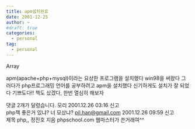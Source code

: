 ```yaml
---
title: apm설치완료
date: 2001-12-25
author: ~
#draft: true
categories:
  - personal
tag:
  - personal
---
```




Array

apm(apache+php+mysql)이라는 요상한 프로그램을 설치했다
win98을 써왔다
그러다가 php프로그래밍 언어를 공부하려고
apm을 설치했다
신기하게도 설치가 잘 되었다
기쁘도다!!
책도 샀겠다, 한번 열심히 해보자


 댓글  2개가 달렸습니다.
 모리 2001.12.26 03:16 신고   
php책 좋은거 있냐? 너 모샀냐?
 pil.han@gmail.com 2001.12.26 09:59 신고   
제목 php,, 정진호 지음 phpschool.com 웹마스터가 쓴거래여^^




